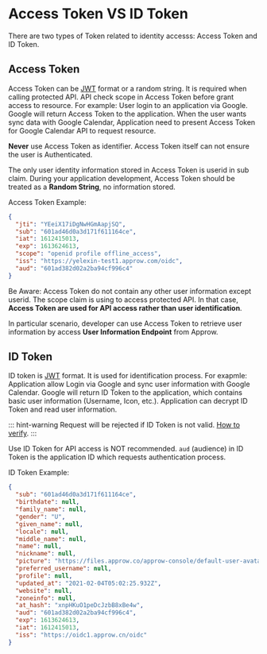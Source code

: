 # Access Token VS ID Token

There are two types of Token related to identity accesss: Access Token and ID Token.

## Access Token

Access Token can be [JWT](https://tools.ietf.org/html/rfc7519) format or a random string. It is required when calling protected API. API check scope in Access Token before grant access to resource. For example: User login to an application via Google. Google will return Access Token to the application. When the user wants sync data with Google Calendar, Application need to present Access Token for Google Calendar API to request resource.


**Never** use Access Token as identifier. Access Token itself can not ensure the user is Authenticated.

The only user identity information stored in Access Token is userid in sub claim. During your application development, Access Token should be treated as a **Random String**, no information stored.

Access Token Example:

```json
{
  "jti": "YEeiX17iDgNwHGmAapjSQ",
  "sub": "601ad46d0a3d171f611164ce",
  "iat": 1612415013,
  "exp": 1613624613,
  "scope": "openid profile offline_access",
  "iss": "https://yelexin-test1.approw.com/oidc",
  "aud": "601ad382d02a2ba94cf996c4"
}
```
Be Aware: Access Token do not contain any other user information except userid. The scope claim is using to access protected API. In that case, **Access Token are used for API access rather than user identification**.

In particular scenario, developer can use Access Token to retrieve user information by access **User Information Endpoint** from Approw.

## ID Token

ID token is [JWT](https://tools.ietf.org/html/rfc7519) format. It is used for identification process. For exapmle: Application allow Login via Google and sync user information with Google Calendar. Google will return ID Token to the application, which contains basic user information (Username, Icon, etc.). Application can decrypt ID Token and read user information.

::: hint-warning
Request will be rejected if ID Token is not valid. [How to verify](/docs/en/guides/faqs/how-to-validate-user-token.md).
:::

Use ID Token for API access is NOT recommended.
`aud` (audience) in ID Token is the application ID which requests authentication process.

ID Token Example:

```json
{
  "sub": "601ad46d0a3d171f611164ce",
  "birthdate": null,
  "family_name": null,
  "gender": "U",
  "given_name": null,
  "locale": null,
  "middle_name": null,
  "name": null,
  "nickname": null,
  "picture": "https://files.approw.co/approw-console/default-user-avatar.png",
  "preferred_username": null,
  "profile": null,
  "updated_at": "2021-02-04T05:02:25.932Z",
  "website": null,
  "zoneinfo": null,
  "at_hash": "xnpHKuO1peDcJzbB8xBe4w",
  "aud": "601ad382d02a2ba94cf996c4",
  "exp": 1613624613,
  "iat": 1612415013,
  "iss": "https://oidc1.approw.cn/oidc"
}
```
